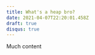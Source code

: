 ```yaml
---
title: What's a heap bro?
date: 2021-04-07T22:20:01.458Z
draft: true
disqus: true
---
```

Much content